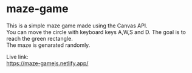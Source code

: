 # maze-game
This is a simple maze game made using the Canvas API.  
You can move the circle with keyboard keys A,W,S and D. The goal is to reach the green rectangle.  
The maze is genarated randomly.  

Live link:  
https://maze-gamejs.netlify.app/

